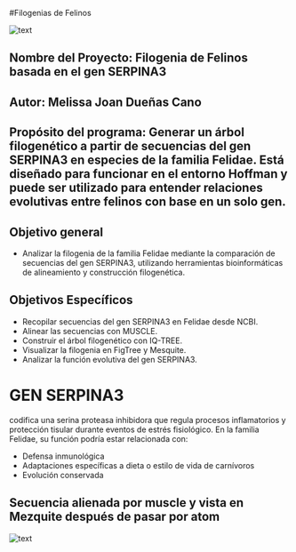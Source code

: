 #Filogenias de Felinos

![text](https://wallpapers.com/images/hd/panther-1920-x-1200-background-8az3ygd3x7le6rvm.jpg)

## Nombre del Proyecto: Filogenia de Felinos basada en el gen SERPINA3 
## Autor: Melissa Joan Dueñas Cano 
## Propósito del programa: Generar un árbol filogenético a partir de secuencias del gen SERPINA3 en especies de la familia Felidae. Está diseñado para funcionar en el entorno Hoffman y puede ser utilizado para entender relaciones evolutivas entre felinos con base en un solo gen.
## Objetivo general
- Analizar la filogenia de la familia Felidae mediante la comparación de secuencias del gen SERPINA3, utilizando herramientas bioinformáticas de alineamiento y construcción filogenética.
  
## Objetivos Específicos
- Recopilar secuencias del gen SERPINA3 en Felidae desde NCBI.
- Alinear las secuencias con MUSCLE.
- Construir el árbol filogenético con IQ-TREE.
- Visualizar la filogenia en FigTree y Mesquite.
- Analizar la función evolutiva del gen SERPINA3.

# GEN SERPINA3
codifica una serina proteasa inhibidora que regula procesos inflamatorios y protección tisular durante eventos de estrés fisiológico. En la familia Felidae, su función podría estar relacionada con:
- Defensa inmunológica 
-	Adaptaciones específicas a dieta o estilo de vida de carnívoros 
-	Evolución conservada

## Secuencia alienada por muscle y vista en Mezquite después de pasar por atom
![text](https://wallpapers.com/images/hd/panther-1920-x-1200-background-8az3ygd3x7le6rvm.jpg)




  
